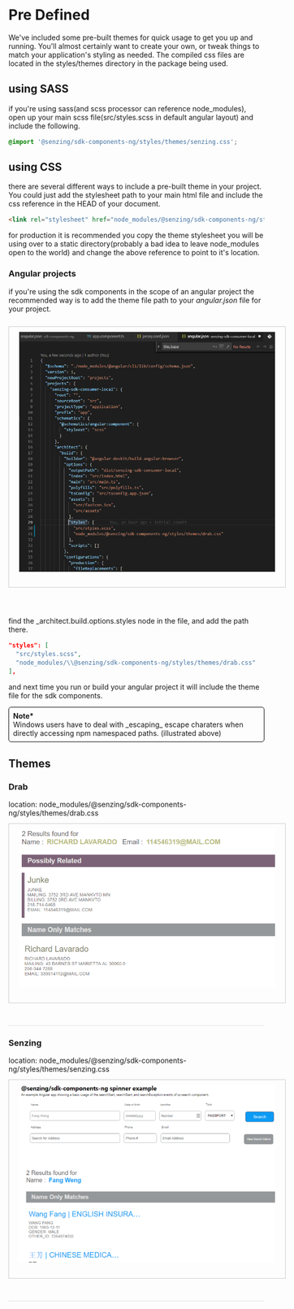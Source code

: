 # Pre Defined

We've included some pre-built themes for quick usage to get you up and running. You'll almost certainly want to create your own, or tweak things to match your application's styling as needed. The compiled css files are located in the styles/themes directory in the package being used.

## using SASS
if you're using sass(and scss processor can reference node_modules), open up your main scss file(src/styles.scss in default angular layout) and include the following.

```scss
@import '@senzing/sdk-components-ng/styles/themes/senzing.css';
```

## using CSS
there are several different ways to include a pre-built theme in your project.
You could just add the stylesheet path to your main html file and include the css reference in the HEAD of your document.

```html
<link rel="stylesheet" href="node_modules/@senzing/sdk-components-ng/styles/themes/senzing.css">
```
for production it is recommended you copy the theme stylesheet you will be using over to a static directory(probably a bad idea to leave node_modules open to the world) and change the above reference to point to it's location. 

### Angular projects
if you're using the sdk components in the scope of an angular project the recommended way is to add the theme file path to your *angular.json* file for your project.

<img style="border: 1px solid #CCC; padding: 10px 20px 30px 20px; margin: 12px 0 40px 0;" src="../../docs/images/themes/add-to-style-paths.png">

find the _architect.build.options.styles node in the file, and add the path there. 
```json
"styles": [
  "src/styles.scss",
  "node_modules/\\@senzing/sdk-components-ng/styles/themes/drab.css"
],
```
and next time you run or build your angular project it will include the theme file for the sdk components.

<div style="border-radius: 5px; border: 1px solid #000; padding: 8px;">
  <div><b>Note*</b></div>
  Windows users have to deal with _escaping_ escape charaters when directly accessing npm namespaced paths.
  (illustrated above) 
</div>

<h2 style="margin-top: 30px;">
Themes
</h2>

<div style="display: flex-box; flex-direction: columns;">
  <div style="border-bottom: 2px inset; margin-bottom: 20px;">
    <h3>Drab</h3>
    location: 
      node_modules/@senzing/sdk-components-ng/styles/themes/drab.css
      <img style="border: 1px solid #CCC; padding: 10px 20px 30px 20px; margin: 12px 0 40px 0;" src="../../docs/images/themes/ss-drab.png"/>
  </div>
  <div style="border-bottom: 2px inset; margin-bottom: 20px;">
    <h3>Senzing</h3>
    location: 
      node_modules/@senzing/sdk-components-ng/styles/themes/senzing.css
      <img style="border: 1px solid #CCC; padding: 10px 20px 30px 20px; margin: 12px 0 40px 0;" src="../../docs/images/themes/ss-senzing.png"/>
  </div>
</div>
